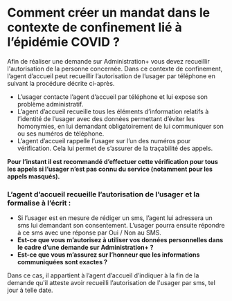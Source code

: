 # Comment créer un mandat dans le contexte de confinement lié à l’épidémie COVID ?

Afin de réaliser une demande sur Administration+ vous devez recueillir l'autorisation de la personne concernée. Dans ce contexte de confinement, l’agent d’accueil peut recueillir l’autorisation de l’usager par téléphone en suivant la procédure décrite ci-après.

* L’usager contacte l’agent d’accueil par téléphone et lui expose son problème administratif.
* L’agent d’accueil recueille tous les éléments d’information relatifs à l’identité de l’usager avec des données permettant d’éviter les homonymies, en lui demandant obligatoirement de lui communiquer son ou ses numéros de téléphone.
* L’agent d’accueil rappelle l’usager sur l’un des numéros pour vérification. Cela lui permet de s’assurer de la traçabilité des appels.

**Pour l’instant il est recommandé d’effectuer cette vérification pour tous les appels si l’usager n’est pas connu du service \(notamment pour les appels masqués\).**

### L’agent d’accueil recueille l’autorisation de l’usager et la formalise à l’écrit :

* Si l’usager est en mesure de rédiger un sms, l’agent lui adressera un sms lui demandant son consentement. L’usager pourra ensuite répondre à ce sms avec une réponse par Oui / Non au SMS.
* **Est-ce que vous m’autorisez à utiliser vos données personnelles dans le cadre d’une demande sur Administration+ ?**
* **Est-ce que vous m’assurez sur l’honneur que les informations communiquées sont exactes ?**

Dans ce cas, il appartient à l’agent d’accueil d’indiquer à la fin de la demande qu'il atteste avoir recueilli l’autorisation de l'usager par sms, tel jour à telle date.

